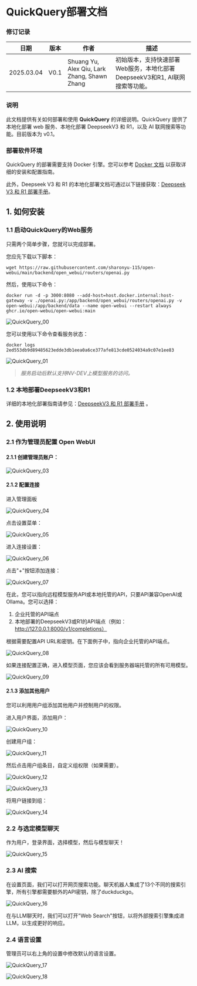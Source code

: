 # QuickQuery部署文档

### 修订记录

| 日期       | 版本 | 作者                                         | 描述                                                         |
| ---------- | ---- | -------------------------------------------- | ------------------------------------------------------------ |
| 2025.03.04 | V0.1 | Shuang Yu, Alex Qiu, Lark Zhang, Shawn Zhang | 初始版本，支持快速部署Web服务，本地化部署DeepseekV3和R1, AI联网搜索等功能。 |

### 说明

此文档提供有关如何部署和使用 **QuickQuery** 的详细说明。QuickQuery 提供了本地化部署 web 服务、本地化部署 DeepseekV3 和 R1，以及 AI 联网搜索等功能。目前版本为 v0.1。


### 部署软件环境

QuickQuery 的部署需要支持 Docker 引擎。您可以参考 [Docker 文档](https://docs.docker.com/engine/) 以获取详细的安装和配置指南。

此外，Deepseek V3 和 R1 的本地化部署文档可通过以下链接获取：[Deepseek V3 和 R1 部署手册](https://nvidia-my.sharepoint.com/personal/hanyueh_nvidia_com/_layouts/15/onedrive.aspx?id=%2Fpersonal%2Fhanyueh_nvidia_com%2FDocuments%2Fhhy%2FCustomers%2F幻方%2Fbenchmark%2F)。
<div style="page-break-after:always"></div>

## 1. 如何安装

### 1.1 启动QuickQuery的Web服务

只需两个简单步骤，您就可以完成部署。

您应先下载以下脚本：

```shell
wget https://raw.githubusercontent.com/sharonyu-115/open-webui/main/backend/open_webui/routers/openai.py
```

然后，使用以下命令：

```shell
docker run -d -p 3000:8080 --add-host=host.docker.internal:host-gateway -v ./openai.py:/app/backend/open_webui/routers/openai.py -v open-webui:/app/backend/data --name open-webui --restart always ghcr.io/open-webui/open-webui:main
```

![QuickQuery_00](./images/QuickQuery_00.png)

您可以使用以下命令查看服务状态：

```shell
docker logs 2ed553db9d89485623edde3db1eea0a6ce377afe813cde0524034a9c07e1ee83
```

![QuickQuery_01](./images/QuickQuery_01.png)

> *服务启动后默认支持NV-DEV上模型服务的访问。*

### 1.2 本地部署DeepseekV3和R1

详细的本地化部署指南请参见：[DeepseekV3 和 R1 部署手册](https://nvidia-my.sharepoint.com/personal/hanyueh_nvidia_com/_layouts/15/onedrive.aspx?id=%2Fpersonal%2Fhanyueh_nvidia_com%2FDocuments%2Fhhy%2FCustomers%2F幻方%2Fbenchmark%2F) 。


<div style="page-break-after:always"></div>

## 2. 使用说明

### 2.1 作为管理员配置 Open WebUI

#### 2.1.1 创建管理员账户：

![QuickQuery_03](./images/QuickQuery_03.png)

#### 2.1.2 配置连接

进入管理面板

![QuickQuery_04](./images/QuickQuery_04.png)

点击设置菜单：

![QuickQuery_05](./images/QuickQuery_05.png)

进入连接设置：

![QuickQuery_06](./images/QuickQuery_06.png)

点击"+"按钮添加连接：

![QuickQuery_07](./images/QuickQuery_07.png)

在此，您可以指向远程模型服务API或本地托管的API，只要API兼容OpenAI或Ollama。您可以选择：
1. 企业托管的API端点
2. 本地部署的DeepseekV3或R1的API端点（例如：http://127.0.0.1:8000/v1/completions）

根据需要配置API URL和密钥。在下面例子中，指向企业托管的API端点。

![QuickQuery_08](./images/QuickQuery_08.png)

如果连接配置正确，进入模型页面，您应该会看到服务器端托管的所有可用模型。

![QuickQuery_09](./images/QuickQuery_09.png)

####  2.1.3 添加其他用户

您可以利用用户组添加其他用户并控制用户的权限。

进入用户界面，添加用户：

![QuickQuery_10](./images/QuickQuery_10.png)

创建用户组：

![QuickQuery_11](./images/QuickQuery_11.png)

然后点击用户组条目，自定义组权限（如果需要）。

![QuickQuery_12](./images/QuickQuery_12.png)

![QuickQuery_13](./images/QuickQuery_13.png)

将用户链接到组：

![QuickQuery_14](./images/QuickQuery_14.png)

### 2.2 与选定模型聊天

作为用户，登录界面，选择模型，然后与模型聊天！

![QuickQuery_15](./images/QuickQuery_15.png)

### 2.3 AI 搜索

在设置页面，我们可以打开网页搜索功能。聊天机器人集成了13个不同的搜索引擎，所有引擎都需要额外的API密钥，除了duckduckgo。

![QuickQuery_16](./images/QuickQuery_16.png)

在与LLM聊天时，我们可以打开"Web Search"按钮，以将外部搜索引擎集成进LLM，以生成更好的响应。

### 2.4 语言设置
管理员可以右上角的设置中修改默认的语言设置。

![QuickQuery_17](./images/QuickQuery_17.png)

![QuickQuery_18](./images/QuickQuery_18.png)

